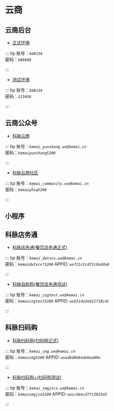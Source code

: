 # 云商

## 云商后台

- [正式环境](https://mp.cloud.kemai.com.cn/account/login)

::: tip
账号：_`km9134`_  
密码：_`666888`_

:::

- [测试环境](http://ys-test.kemai.com.cn:8000/)

::: tip
账号：_`km9134`_  
密码：_`123456`_

:::

## 云商公众号

- [科脉云商](https://mp.weixin.qq.com/)

::: tip
账号：_`kemai_yunshang.wx@kemai.cn`_  
密码：_`kemaiyunshang5200`_

:::

- [科脉云商社区](https://mp.weixin.qq.com/)

::: tip
账号：_`kemai_community.wx@kemai.cn`_  
密码：_`kemaiyhsq5200`_

:::

## 小程序

## 科脉店务通

- [科脉店务通(餐饮店务通正式)](https://mp.weixin.qq.com/)

::: tip
账号：_`kemai_dwtxcx.wx@kemai.cn`_  
密码：_`kemaidwtxcx*5200`_
APPID: _`wxf21c1cdf2c0adda0`_

:::

- [科脉自助购(餐饮店务通测试)](https://mp.weixin.qq.com/)

::: tip
账号：_`kemai_zzgtest.wx@kemai.cn`_  
密码：_`kemaizzgtest5200`_
APPID: _`wxb514a2e912f18cdc`_

:::

## 科脉扫码购

- [科脉扫码购(扫码购正式)](https://mp.weixin.qq.com/)

::: tip
账号：_`kemai_smg.wx@kemai.cn`_  
密码：_`kemaismg5200`_
APPID: _`wxadbd668adebea09e`_

:::

- [科脉扫码购+(扫码购测试)](https://mp.weixin.qq.com/)

::: tip
账号：_`kemai_smgjxcx.wx@kemai.cn`_  
密码：_`kemaismgjia5200`_
APPID: _`wxccdeecd7fc302542`_

:::
